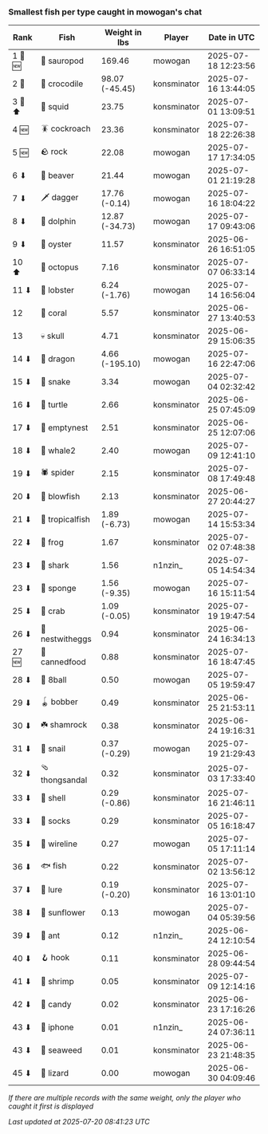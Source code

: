 ### Smallest fish per type caught in mowogan's chat
| Rank | Fish | Weight in lbs | Player | Date in UTC |
|------|--------|-----------|---------|------|
| 1 🥇 🆕 | 🦕 sauropod | 169.46 | mowogan | 2025-07-18 12:23:56 |
| 2 🥈  | 🐊 crocodile | 98.07 (-45.45) | konsminator | 2025-07-16 13:44:05 |
| 3 🥉 ⬆ | 🦑 squid | 23.75 | konsminator | 2025-07-01 13:09:51 |
| 4 🆕 | 🪳 cockroach | 23.36 | konsminator | 2025-07-18 22:26:38 |
| 5 🆕 | 🪨 rock | 22.08 | mowogan | 2025-07-17 17:34:05 |
| 6 ⬇ | 🦫 beaver | 21.44 | mowogan | 2025-07-01 21:19:28 |
| 7 ⬇ | 🗡️ dagger | 17.76 (-0.14) | mowogan | 2025-07-16 18:04:22 |
| 8 ⬇ | 🐬 dolphin | 12.87 (-34.73) | mowogan | 2025-07-17 09:43:06 |
| 9 ⬇ | 🦪 oyster | 11.57 | konsminator | 2025-06-26 16:51:05 |
| 10 ⬆ | 🐙 octopus | 7.16 | konsminator | 2025-07-07 06:33:14 |
| 11 ⬇ | 🦞 lobster | 6.24 (-1.76) | mowogan | 2025-07-14 16:56:04 |
| 12  | 🪸 coral | 5.57 | konsminator | 2025-06-27 13:40:53 |
| 13  | 💀 skull | 4.71 | konsminator | 2025-06-29 15:06:35 |
| 14 ⬇ | 🐉 dragon | 4.66 (-195.10) | mowogan | 2025-07-16 22:47:06 |
| 15 ⬇ | 🐍 snake | 3.34 | mowogan | 2025-07-04 02:32:42 |
| 16 ⬇ | 🐢 turtle | 2.66 | konsminator | 2025-06-25 07:45:09 |
| 17 ⬇ | 🪹 emptynest | 2.51 | konsminator | 2025-06-25 12:07:06 |
| 18 ⬇ | 🐋 whale2 | 2.40 | mowogan | 2025-07-09 12:41:10 |
| 19 ⬇ | 🕷️ spider | 2.15 | konsminator | 2025-07-08 17:49:48 |
| 20 ⬇ | 🐡 blowfish | 2.13 | konsminator | 2025-06-27 20:44:27 |
| 21 ⬇ | 🐠 tropicalfish | 1.89 (-6.73) | mowogan | 2025-07-14 15:53:34 |
| 22 ⬇ | 🐸 frog | 1.67 | konsminator | 2025-07-02 07:48:38 |
| 23 ⬇ | 🦈 shark | 1.56 | n1nzin_ | 2025-07-05 14:54:34 |
| 23 ⬇ | 🧽 sponge | 1.56 (-9.35) | mowogan | 2025-07-16 15:11:54 |
| 25 ⬇ | 🦀 crab | 1.09 (-0.05) | konsminator | 2025-07-19 19:47:54 |
| 26 ⬇ | 🪺 nestwitheggs | 0.94 | konsminator | 2025-06-24 16:34:13 |
| 27 🆕 | 🥫 cannedfood | 0.88 | konsminator | 2025-07-16 18:47:45 |
| 28 ⬇ | 🎱 8ball | 0.50 | mowogan | 2025-07-05 19:59:47 |
| 29 ⬇ | 🪀 bobber | 0.49 | konsminator | 2025-06-25 21:53:11 |
| 30 ⬇ | ☘️ shamrock | 0.38 | konsminator | 2025-06-24 19:16:31 |
| 31 ⬇ | 🐌 snail | 0.37 (-0.29) | mowogan | 2025-07-19 21:29:43 |
| 32 ⬇ | 🩴 thongsandal | 0.32 | konsminator | 2025-07-03 17:33:40 |
| 33 ⬇ | 🐚 shell | 0.29 (-0.86) | konsminator | 2025-07-16 21:46:11 |
| 33 ⬇ | 🧦 socks | 0.29 | konsminator | 2025-07-05 16:18:47 |
| 35 ⬇ | 🧵 wireline | 0.27 | mowogan | 2025-07-05 17:11:14 |
| 36 ⬇ | 🐟 fish | 0.22 | konsminator | 2025-07-02 13:56:12 |
| 37 ⬇ | 🎏 lure | 0.19 (-0.20) | konsminator | 2025-07-16 13:01:10 |
| 38 ⬇ | 🌻 sunflower | 0.13 | mowogan | 2025-07-04 05:39:56 |
| 39 ⬇ | 🐜 ant | 0.12 | n1nzin_ | 2025-06-24 12:10:54 |
| 40 ⬇ | 🪝 hook | 0.11 | konsminator | 2025-06-28 09:44:54 |
| 41 ⬇ | 🦐 shrimp | 0.05 | konsminator | 2025-07-09 12:14:16 |
| 42 ⬇ | 🍬 candy | 0.02 | konsminator | 2025-06-23 17:16:26 |
| 43 ⬇ | 📱 iphone | 0.01 | n1nzin_ | 2025-06-24 07:36:11 |
| 43 ⬇ | 🌿 seaweed | 0.01 | konsminator | 2025-06-23 21:48:35 |
| 45 ⬇ | 🦎 lizard | 0.00 | mowogan | 2025-06-30 04:09:46 |

_If there are multiple records with the same weight, only the player who caught it first is displayed_

_Last updated at 2025-07-20 08:41:23 UTC_